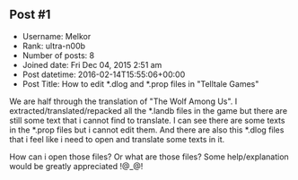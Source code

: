 ## Post #1
- Username: Melkor
- Rank: ultra-n00b
- Number of posts: 8
- Joined date: Fri Dec 04, 2015 2:51 am
- Post datetime: 2016-02-14T15:55:06+00:00
- Post Title: How to edit *.dlog and *.prop files in "Telltale Games"

We are half through the translation of "The Wolf Among Us".
I extracted/translated/repacked all the *.landb files in the game but there are still some text that i cannot find to translate.
I can see there are some texts in the *.prop files but i cannot edit them.
And there are also this *.dlog files that i feel like i need to open and translate some texts in it.

How can i open those files? Or what are those files? Some help/explanation would be greatly appreciated !@_@!
